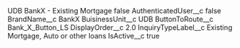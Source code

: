 <?xml version="1.0" encoding="UTF-8"?>
<CustomMetadata xmlns="http://soap.sforce.com/2006/04/metadata" xmlns:xsi="http://www.w3.org/2001/XMLSchema-instance" xmlns:xsd="http://www.w3.org/2001/XMLSchema">
    <label>UDB BankX - Existing Mortgage</label>
    <protected>false</protected>
    <values>
        <field>AuthenticatedUser__c</field>
        <value xsi:type="xsd:boolean">false</value>
    </values>
    <values>
        <field>BrandName__c</field>
        <value xsi:type="xsd:string">BankX</value>
    </values>
    <values>
        <field>BuisinessUnit__c</field>
        <value xsi:type="xsd:string">UDB</value>
    </values>
    <values>
        <field>ButtonToRoute__c</field>
        <value xsi:type="xsd:string">Bank_X_Button_LS</value>
    </values>
    <values>
        <field>DisplayOrder__c</field>
        <value xsi:type="xsd:double">2.0</value>
    </values>
    <values>
        <field>InquiryTypeLabel__c</field>
        <value xsi:type="xsd:string">Existing Mortgage, Auto or other loans</value>
    </values>
    <values>
        <field>IsActive__c</field>
        <value xsi:type="xsd:boolean">true</value>
    </values>
</CustomMetadata>
